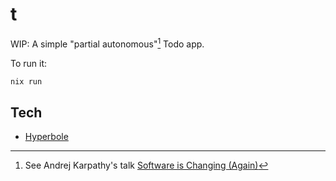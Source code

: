 # t

WIP: A simple "partial autonomous"[^a] Todo app.

[^a]: See Andrej Karpathy's talk [Software is Changing (Again)](https://clearthink-ai.com/storyboards/software-is-changing-again/story)

To run it:

```sh
nix run
```

## Tech

- [Hyperbole](https://hackage.haskell.org/package/hyperbole-0.4.3/docs/Web-Hyperbole.html)

